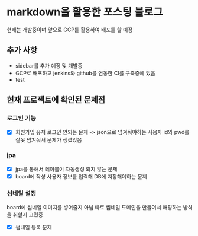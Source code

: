# markdown을 활용한 포스팅 블로그
현재는 개발중이며 앞으로 GCP를 활용하여 배포를 할 예정

## 추가 사항
- sidebar를 추가 예정 및 개발중
- GCP로 배포하고 jenkins와 github를 연동한 CI를 구축중에 있음
- test

## 현재 프로젝트에 확인된 문제점
### 로그인 기능
 - [x] 회원가입 유저 로그인 안되는 문제 -> json으로 넘겨줘야하는 사용자 id와 pwd를 잘못 넘겨줘서 문제가 생겼었음 
### jpa
- [x] jpa를 통해서 테이블이 자동생성 되지 않는 문제
- [x] board에 작성 사용자 정보를 입력해 DB에 저장해야하는 문제
 
### 섬네일 설정
board에 섬네일 이미지를 넣어줄지 아님 따로 썸네일 도메인을 만들어서 매핑하는 방식을 취할지 고민중
- [x] 썸네일 등록 문제 



